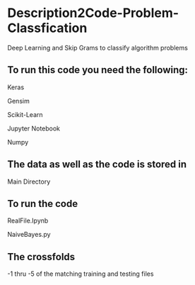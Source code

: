 # Description2Code-Problem-Classfication
Deep Learning and Skip Grams to classify algorithm problems

## To run this code you need the following:
Keras

Gensim

Scikit-Learn

Jupyter Notebook

Numpy

## The data as well as the code is stored in 
Main Directory

## To run the code 
RealFile.Ipynb

NaiveBayes.py

## The crossfolds
-1 thru -5 of the matching training and testing files
